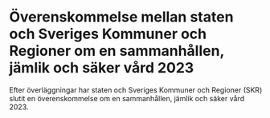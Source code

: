 # Överenskommelse mellan staten och Sveriges Kommuner och Regioner om en sammanhållen, jämlik och säker vård 2023

Efter överläggningar har staten och Sveriges Kommuner och Regioner (SKR) slutit en överenskommelse om en sammanhållen, jämlik och säker vård 2023.

